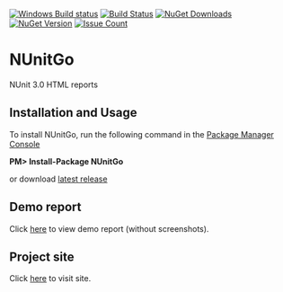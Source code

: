 [![Windows Build status](https://ci.appveyor.com/api/projects/status/github/elv1s42/nunitgo?branch=master&svg=true)](https://ci.appveyor.com/project/elv1s42/nunitgo/branch/master)
[![Build Status](https://travis-ci.org/elv1s42/NUnitGo.svg?branch=master)](https://travis-ci.org/elv1s42/NUnitGo)
[![NuGet Downloads](https://img.shields.io/nuget/dt/NUnitGo.svg)](https://www.nuget.org/packages/NUnitGo/) 
[![NuGet Version](https://img.shields.io/nuget/v/NUnitGo.svg)](https://www.nuget.org/packages/NUnitGo/)
[![Issue Count](https://codeclimate.com/github/elv1s42/NUnitGo/badges/issue_count.svg)](https://codeclimate.com/github/elv1s42/NUnitGo)

# NUnitGo
NUnit 3.0 HTML reports

##  Installation and Usage

To install NUnitGo, run the following command in the [Package Manager Console](http://docs.nuget.org/docs/start-here/using-the-package-manager-console) 

**PM> Install-Package NUnitGo**

or download [latest release](https://github.com/elv1s42/NUnitGo/releases)

## Demo report

Click [here](http://elv1s42.github.io/NUnitGo/ReportExample/) to view demo report (without screenshots).

## Project site

Click [here](http://elv1s42.github.io/NUnitGo/) to visit site.
